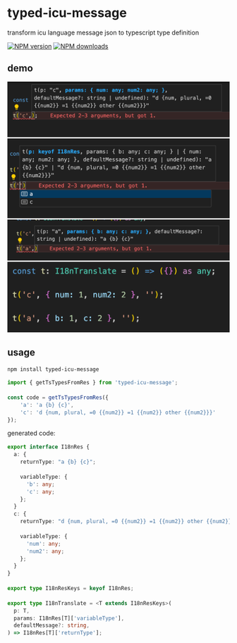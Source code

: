 # typed-icu-message

transform icu language message json to typescript type definition

[![NPM version](https://badge.fury.io/js/typed-icu-message.png)](http://badge.fury.io/js/typed-icu-message)
[![NPM downloads](http://img.shields.io/npm/dm/typed-icu-message.svg)](https://npmjs.org/package/typed-icu-message)

## demo
![1](./demo/1.png)
![2](./demo/2.png)
![3](./demo/3.png)
![4](./demo/4.png)

## usage

```shell
npm install typed-icu-message
```

```typescript
import { getTsTypesFromRes } from 'typed-icu-message';

const code = getTsTypesFromRes({
    'a': 'a {b} {c}',
    'c': 'd {num, plural, =0 {{num2}} =1 {{num2}} other {{num2}}}'
});
```

generated code:
```typescript
export interface I18nRes {
  a: {
    returnType: "a {b} {c}";

    variableType: {
      'b': any;
      'c': any;
    };
  }
  c: {
    returnType: "d {num, plural, =0 {{num2}} =1 {{num2}} other {{num2}}}";

    variableType: {
      'num': any;
      'num2': any;
    };
  }
}

export type I18nResKeys = keyof I18nRes;

export type I18nTranslate = <T extends I18nResKeys>(
  p: T,
  params: I18nRes[T]['variableType'],
  defaultMessage?: string,
) => I18nRes[T]['returnType'];
```
